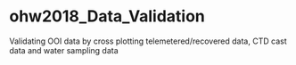 # ohw2018_Data_Validation
Validating OOI data by cross plotting telemetered/recovered data, CTD cast data and water sampling data
